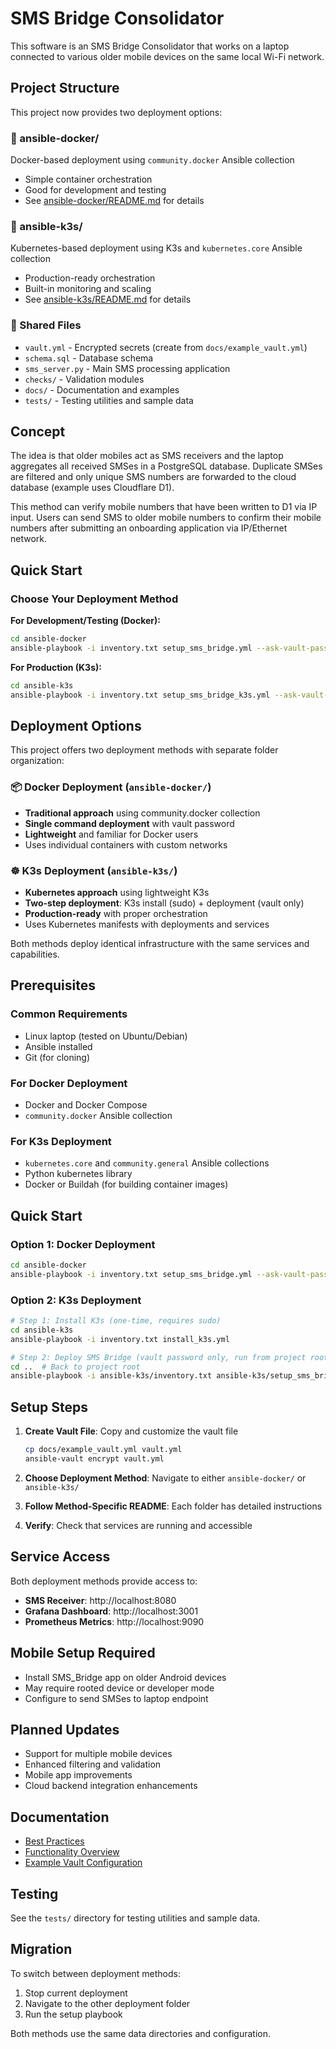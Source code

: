 # SMS Bridge Consolidator

This software is an SMS Bridge Consolidator that works on a laptop connected to various older mobile devices on the same local Wi-Fi network.

## Project Structure

This project now provides two deployment options:

### 📁 ansible-docker/
Docker-based deployment using `community.docker` Ansible collection
- Simple container orchestration
- Good for development and testing
- See [ansible-docker/README.md](ansible-docker/README.md) for details

### 📁 ansible-k3s/
Kubernetes-based deployment using K3s and `kubernetes.core` Ansible collection
- Production-ready orchestration
- Built-in monitoring and scaling
- See [ansible-k3s/README.md](ansible-k3s/README.md) for details

### 📁 Shared Files
- `vault.yml` - Encrypted secrets (create from `docs/example_vault.yml`)
- `schema.sql` - Database schema
- `sms_server.py` - Main SMS processing application
- `checks/` - Validation modules
- `docs/` - Documentation and examples
- `tests/` - Testing utilities and sample data

## Concept

The idea is that older mobiles act as SMS receivers and the laptop aggregates all received SMSes in a PostgreSQL database. Duplicate SMSes are filtered and only unique SMS numbers are forwarded to the cloud database (example uses Cloudflare D1).

This method can verify mobile numbers that have been written to D1 via IP input. Users can send SMS to older mobile numbers to confirm their mobile numbers after submitting an onboarding application via IP/Ethernet network.

## Quick Start

### Choose Your Deployment Method

**For Development/Testing (Docker):**
```bash
cd ansible-docker
ansible-playbook -i inventory.txt setup_sms_bridge.yml --ask-vault-pass
```

**For Production (K3s):**
```bash
cd ansible-k3s
ansible-playbook -i inventory.txt setup_sms_bridge_k3s.yml --ask-vault-pass
```

## Deployment Options

This project offers two deployment methods with separate folder organization:

### 📦 Docker Deployment (`ansible-docker/`)
- **Traditional approach** using community.docker collection
- **Single command deployment** with vault password
- **Lightweight** and familiar for Docker users
- Uses individual containers with custom networks

### ☸️ K3s Deployment (`ansible-k3s/`)  
- **Kubernetes approach** using lightweight K3s
- **Two-step deployment**: K3s install (sudo) + deployment (vault only)
- **Production-ready** with proper orchestration
- Uses Kubernetes manifests with deployments and services

Both methods deploy identical infrastructure with the same services and capabilities.

## Prerequisites

### Common Requirements
- Linux laptop (tested on Ubuntu/Debian)
- Ansible installed
- Git (for cloning)

### For Docker Deployment
- Docker and Docker Compose
- `community.docker` Ansible collection

### For K3s Deployment  
- `kubernetes.core` and `community.general` Ansible collections
- Python kubernetes library
- Docker or Buildah (for building container images)

## Quick Start

### Option 1: Docker Deployment
```bash
cd ansible-docker
ansible-playbook -i inventory.txt setup_sms_bridge.yml --ask-vault-pass
```

### Option 2: K3s Deployment
```bash
# Step 1: Install K3s (one-time, requires sudo)
cd ansible-k3s
ansible-playbook -i inventory.txt install_k3s.yml

# Step 2: Deploy SMS Bridge (vault password only, run from project root)
cd ..  # Back to project root
ansible-playbook -i ansible-k3s/inventory.txt ansible-k3s/setup_sms_bridge_k3s.yml --ask-vault-pass
```

## Setup Steps

1. **Create Vault File**: Copy and customize the vault file
   ```bash
   cp docs/example_vault.yml vault.yml
   ansible-vault encrypt vault.yml
   ```

2. **Choose Deployment Method**: Navigate to either `ansible-docker/` or `ansible-k3s/`

3. **Follow Method-Specific README**: Each folder has detailed instructions

4. **Verify**: Check that services are running and accessible

## Service Access

Both deployment methods provide access to:
- **SMS Receiver**: http://localhost:8080
- **Grafana Dashboard**: http://localhost:3001
- **Prometheus Metrics**: http://localhost:9090

## Mobile Setup Required

- Install SMS_Bridge app on older Android devices
- May require rooted device or developer mode
- Configure to send SMSes to laptop endpoint

## Planned Updates

- Support for multiple mobile devices
- Enhanced filtering and validation
- Mobile app improvements
- Cloud backend integration enhancements

## Documentation

- [Best Practices](docs/best_practices.md)
- [Functionality Overview](docs/functionality.md)
- [Example Vault Configuration](docs/example_vault.yml)

## Testing

See the `tests/` directory for testing utilities and sample data.

## Migration

To switch between deployment methods:

1. Stop current deployment
2. Navigate to the other deployment folder
3. Run the setup playbook

Both methods use the same data directories and configuration. 
